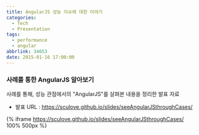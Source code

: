 ```yaml
---
title: AngularJS 성능 이슈에 대한 이야기
categories:
  - Tech
  - Presentation
tags:
  - performance
  - angular
abbrlink: 34653
date: 2015-01-16 17:00:00
---
```

### 사례를 통한 AngularJS 알아보기
사례를 통해, 성능 관점에서의 "AngularJS"를 살펴본 내용을 정리한 발표 자료

- 발표 URL : https://sculove.github.io/slides/seeAngularJSthroughCases/

{% iframe https://sculove.github.io/slides/seeAngularJSthroughCases/ 100% 500px %}